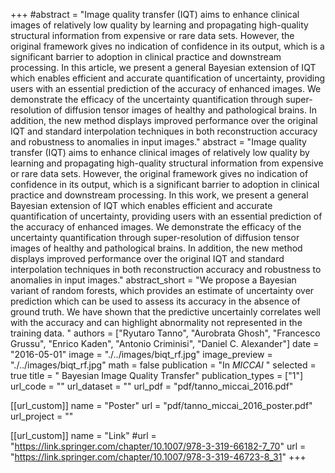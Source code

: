 +++
#abstract = "Image quality transfer (IQT) aims to enhance clinical images of relatively low quality by learning and propagating high-quality structural information from expensive or rare data sets. However, the original framework gives no indication of confidence in its output, which is a significant barrier to adoption in clinical practice and downstream processing. In this article, we present a general Bayesian extension of IQT which enables efficient and accurate quantification of uncertainty, providing users with an essential prediction of the accuracy of enhanced images. We demonstrate the efficacy of the uncertainty quantification through super-resolution of diffusion tensor images of healthy and pathological brains. In addition, the new method displays improved performance over the original IQT and standard interpolation techniques in both reconstruction accuracy and robustness to anomalies in input images."
abstract = "Image quality transfer (IQT) aims to enhance clinical images of relatively low quality by learning and propagating high-quality structural information from expensive or rare data sets. However, the original framework gives no indication of confidence in its output, which is a significant barrier to adoption in clinical practice and downstream processing. In this work, we present a general Bayesian extension of IQT which enables efficient and accurate quantification of uncertainty, providing users with an essential prediction of the accuracy of enhanced images. We demonstrate the efficacy of the uncertainty quantification through super-resolution of diffusion tensor images of healthy and pathological brains. In addition, the new method displays improved performance over the original IQT and standard interpolation techniques in both reconstruction accuracy and robustness to anomalies in input images."
abstract_short = "We propose a Bayesian variant of random forests, which provides an estimate of uncertainty over prediction which can be used to assess its accuracy in the absence of ground truth. We have shown that the predictive uncertainly correlates well with the accuracy and can highlight abnormality not represented in the training data. "
authors = ["Ryutaro Tanno", "Aurobrata Ghosh", "Francesco Grussu", "Enrico Kaden", "Antonio Criminisi", "Daniel C. Alexander"]
date = "2016-05-01"
image = "./../images/biqt_rf.jpg"
image_preview = "./../images/biqt_rf.jpg"
math = false
publication = "In *MICCAI* "
selected = true
title = " Bayesian Image Quality Transfer"
publication_types = ["1"]
url_code = ""
url_dataset = ""
url_pdf = "pdf/tanno_miccai_2016.pdf"

[[url_custom]]
name = "Poster"
url = "pdf/tanno_miccai_2016_poster.pdf"
url_project = ""

[[url_custom]]
name = "Link"
#url = "https://link.springer.com/chapter/10.1007/978-3-319-66182-7_70"
url = "https://link.springer.com/chapter/10.1007/978-3-319-46723-8_31"
+++



